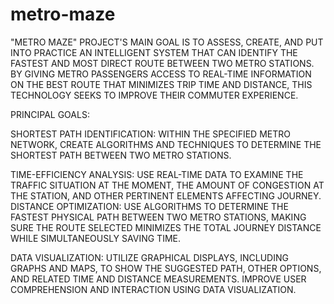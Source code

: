 # metro-maze
"METRO MAZE" PROJECT'S MAIN GOAL IS TO ASSESS, CREATE, AND PUT INTO PRACTICE AN INTELLIGENT SYSTEM THAT CAN IDENTIFY THE FASTEST AND MOST DIRECT ROUTE BETWEEN TWO METRO STATIONS. BY GIVING METRO PASSENGERS ACCESS TO REAL-TIME INFORMATION ON THE BEST ROUTE THAT MINIMIZES TRIP TIME AND DISTANCE, THIS TECHNOLOGY SEEKS TO IMPROVE THEIR COMMUTER EXPERIENCE.

PRINCIPAL GOALS:

SHORTEST PATH IDENTIFICATION: WITHIN THE SPECIFIED METRO NETWORK, CREATE ALGORITHMS AND TECHNIQUES TO DETERMINE THE SHORTEST PATH BETWEEN TWO METRO STATIONS.

TIME-EFFICIENCY ANALYSIS: USE REAL-TIME DATA TO EXAMINE THE TRAFFIC SITUATION AT THE MOMENT, THE AMOUNT OF CONGESTION AT THE STATION, AND OTHER PERTINENT ELEMENTS AFFECTING JOURNEY.
DISTANCE OPTIMIZATION: USE ALGORITHMS TO DETERMINE THE FASTEST PHYSICAL PATH BETWEEN TWO METRO STATIONS, MAKING SURE THE ROUTE SELECTED MINIMIZES THE TOTAL JOURNEY DISTANCE WHILE SIMULTANEOUSLY SAVING TIME.

DATA VISUALIZATION: UTILIZE GRAPHICAL DISPLAYS, INCLUDING GRAPHS AND MAPS, TO SHOW THE SUGGESTED PATH, OTHER OPTIONS, AND RELATED TIME AND DISTANCE MEASUREMENTS. IMPROVE USER COMPREHENSION AND INTERACTION USING DATA VISUALIZATION.
